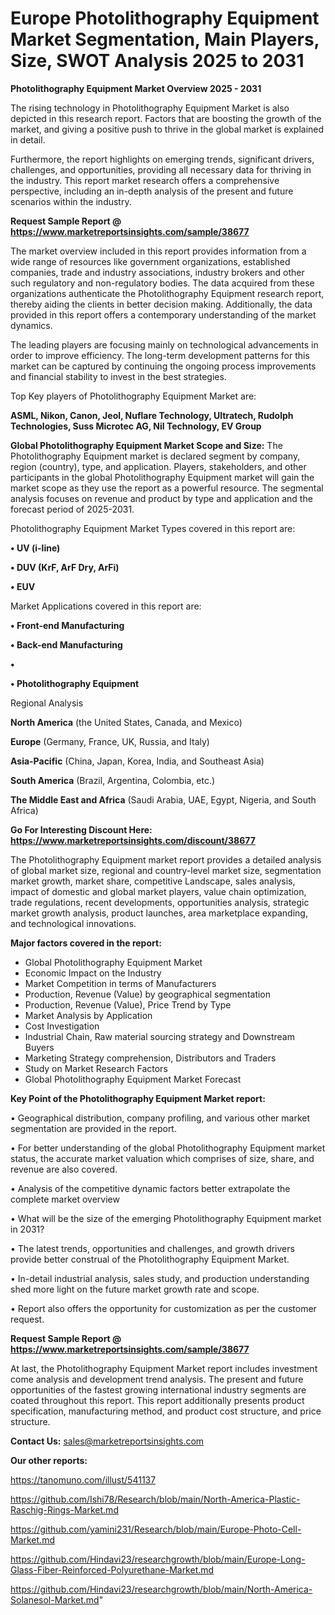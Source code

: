 # Europe Photolithography Equipment Market Segmentation, Main Players, Size, SWOT Analysis 2025 to 2031

<Strong> Photolithography Equipment Market Overview 2025 - 2031</strong>

The rising technology in Photolithography Equipment Market is also depicted in this research report. Factors that are boosting the growth of the market, and giving a positive push to thrive in the global market is explained in detail.

Furthermore, the report highlights on emerging trends, significant drivers, challenges, and opportunities, providing all necessary data for thriving in the industry. This report market research offers a comprehensive perspective, including an in-depth analysis of the present and future scenarios within the industry.

<strong>Request Sample Report @ <a href=https://www.marketreportsinsights.com/sample/38677>https://www.marketreportsinsights.com/sample/38677</a></strong>

The market overview included in this report provides information from a wide range of resources like government organizations, established companies, trade and industry associations, industry brokers and other such regulatory and non-regulatory bodies. The data acquired from these organizations authenticate the Photolithography Equipment research report, thereby aiding the clients in better decision making. Additionally, the data provided in this report offers a contemporary understanding of the market dynamics.

The leading players are focusing mainly on technological advancements in order to improve efficiency. The long-term development patterns for this market can be captured by continuing the ongoing process improvements and financial stability to invest in the best strategies.

Top Key players of Photolithography Equipment Market are:

<strong>ASML, Nikon, Canon, Jeol, Nuflare Technology, Ultratech, Rudolph Technologies, Suss Microtec AG, Nil Technology, EV Group</strong>

<strong><b>Global Photolithography Equipment Market Scope and Size:</b></strong>
The Photolithography Equipment market is declared segment by company, region (country), type, and application. Players, stakeholders, and other participants in the global Photolithography Equipment market will gain the market scope as they use the report as a powerful resource. The segmental analysis focuses on revenue and product by type and application and the forecast period of 2025-2031.

Photolithography Equipment Market Types covered in this report are:

<strong>•  UV (i-line)

•  DUV (KrF, ArF Dry, ArFi)

•  EUV</strong>

Market Applications covered in this report are:

<strong>•  Front-end Manufacturing

•  Back-end Manufacturing

•  

•  Photolithography Equipment</strong> 

Regional Analysis

<strong>North America</strong> (the United States, Canada, and Mexico)

<strong>Europe</strong> (Germany, France, UK, Russia, and Italy)

<strong>Asia-Pacific</strong> (China, Japan, Korea, India, and Southeast Asia)

<strong>South America</strong> (Brazil, Argentina, Colombia, etc.)

<strong>The Middle East and Africa</strong> (Saudi Arabia, UAE, Egypt, Nigeria, and South Africa)

<strong>Go For Interesting Discount Here: <a href=https://www.marketreportsinsights.com/discount/38677>https://www.marketreportsinsights.com/discount/38677</a></strong>

The Photolithography Equipment market report provides a detailed analysis of global market size, regional and country-level market size, segmentation market growth, market share, competitive Landscape, sales analysis, impact of domestic and global market players, value chain optimization, trade regulations, recent developments, opportunities analysis, strategic market growth analysis, product launches, area marketplace expanding, and technological innovations.

<strong><b>Major factors covered in the report:</b></strong>
<ul>
  <li>Global Photolithography Equipment Market </li>
  <li>Economic Impact on the Industry</li>
  <li>Market Competition in terms of Manufacturers</li>
  <li>Production, Revenue (Value) by geographical segmentation</li>
  <li>Production, Revenue (Value), Price Trend by Type</li>
  <li>Market Analysis by Application</li>
  <li>Cost Investigation</li>
  <li>Industrial Chain, Raw material sourcing strategy and Downstream Buyers</li>
  <li>Marketing Strategy comprehension, Distributors and Traders</li>
  <li>Study on Market Research Factors</li>
  <li>Global Photolithography Equipment Market Forecast</li>
</ul>

<strong><b>Key Point of the Photolithography Equipment Market report:</b></strong>

• Geographical distribution, company profiling, and various other market segmentation are provided in the report.

• For better understanding of the global Photolithography Equipment market status, the accurate market valuation which comprises of size, share, and revenue are also covered.

• Analysis of the competitive dynamic factors better extrapolate the complete market overview

• What will be the size of the emerging Photolithography Equipment market in 2031?

• The latest trends, opportunities and challenges, and growth drivers provide better construal of the Photolithography Equipment Market.

• In-detail industrial analysis, sales study, and production understanding shed more light on the future market growth rate and scope.

• Report also offers the opportunity for customization as per the customer request.

<strong>Request Sample Report @ <a href=https://www.marketreportsinsights.com/sample/38677>https://www.marketreportsinsights.com/sample/38677</a></strong>

At last, the Photolithography Equipment Market report includes investment come analysis and development trend analysis. The present and future opportunities of the fastest growing international industry segments are coated throughout this report. This report additionally presents product specification, manufacturing method, and product cost structure, and price structure.

<strong>Contact Us:</strong>
sales@marketreportsinsights.com

<strong>Our other reports:</strong>

<a href=https://tanomuno.com/illust/541137>https://tanomuno.com/illust/541137</a>

<a href=https://github.com/Ishi78/Research/blob/main/North-America-Plastic-Raschig-Rings-Market.md>https://github.com/Ishi78/Research/blob/main/North-America-Plastic-Raschig-Rings-Market.md</a>

<a href=https://github.com/yamini231/Research/blob/main/Europe-Photo-Cell-Market.md>https://github.com/yamini231/Research/blob/main/Europe-Photo-Cell-Market.md</a>

<a href=https://github.com/Hindavi23/researchgrowth/blob/main/Europe-Long-Glass-Fiber-Reinforced-Polyurethane-Market.md>https://github.com/Hindavi23/researchgrowth/blob/main/Europe-Long-Glass-Fiber-Reinforced-Polyurethane-Market.md</a>

<a href=https://github.com/Hindavi23/researchgrowth/blob/main/North-America-Solanesol-Market.md>https://github.com/Hindavi23/researchgrowth/blob/main/North-America-Solanesol-Market.md</a>"
